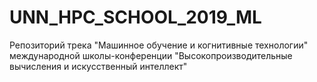 # UNN_HPC_SCHOOL_2019_ML
Репозиторий трека "Машинное обучение и когнитивные технологии" международной школы-конференции "Высокопроизводительные вычисления и искусственный интеллект"
